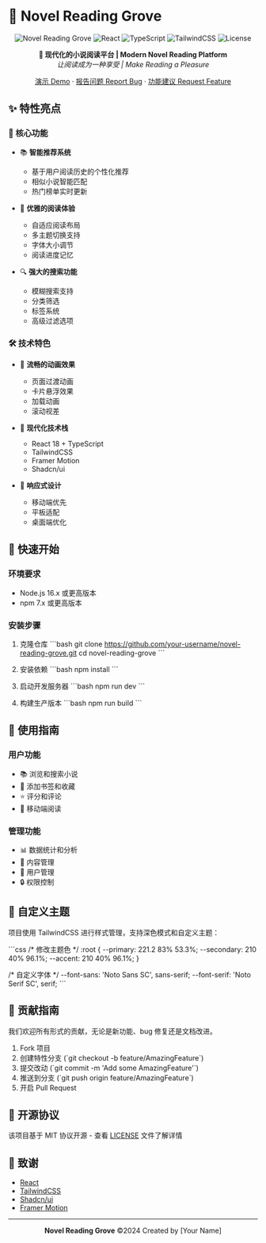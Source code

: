# 🌟 Novel Reading Grove

<div align="center">

![Novel Reading Grove](https://img.shields.io/badge/Novel%20Reading%20Grove-v1.0.0-blue)
![React](https://img.shields.io/badge/React-18.x-61dafb)
![TypeScript](https://img.shields.io/badge/TypeScript-5.x-blue)
![TailwindCSS](https://img.shields.io/badge/TailwindCSS-3.x-38bdf8)
![License](https://img.shields.io/badge/License-MIT-green)

<p align="center">
  <strong>🎨 现代化的小说阅读平台 | Modern Novel Reading Platform</strong>
  <br>
  <i>让阅读成为一种享受 | Make Reading a Pleasure</i>
</p>

[演示 Demo](https://your-demo-link.com) · 
[报告问题 Report Bug](https://github.com/your-repo/issues) · 
[功能建议 Request Feature](https://github.com/your-repo/issues)

</div>

## ✨ 特性亮点

### 🎯 核心功能
- 📚 **智能推荐系统**
  - 基于用户阅读历史的个性化推荐
  - 相似小说智能匹配
  - 热门榜单实时更新

- 🎨 **优雅的阅读体验**
  - 自适应阅读布局
  - 多主题切换支持
  - 字体大小调节
  - 阅读进度记忆

- 🔍 **强大的搜索功能**
  - 模糊搜索支持
  - 分类筛选
  - 标签系统
  - 高级过滤选项

### 🛠 技术特色

- 💫 **流畅的动画效果**
  - 页面过渡动画
  - 卡片悬浮效果
  - 加载动画
  - 滚动视差

- 🎯 **现代化技术栈**
  - React 18 + TypeScript
  - TailwindCSS
  - Framer Motion
  - Shadcn/ui

- 📱 **响应式设计**
  - 移动端优先
  - 平板适配
  - 桌面端优化

## 🚀 快速开始

### 环境要求

- Node.js 16.x 或更高版本
- npm 7.x 或更高版本

### 安装步骤

1. 克隆仓库
\`\`\`bash
git clone https://github.com/your-username/novel-reading-grove.git
cd novel-reading-grove
\`\`\`

2. 安装依赖
\`\`\`bash
npm install
\`\`\`

3. 启动开发服务器
\`\`\`bash
npm run dev
\`\`\`

4. 构建生产版本
\`\`\`bash
npm run build
\`\`\`

## 📖 使用指南

### 用户功能
- 📚 浏览和搜索小说
- 🔖 添加书签和收藏
- ⭐ 评分和评论
- 📱 移动端阅读

### 管理功能
- 📊 数据统计和分析
- 📝 内容管理
- 👥 用户管理
- 🔒 权限控制

## 🎨 自定义主题

项目使用 TailwindCSS 进行样式管理，支持深色模式和自定义主题：

\`\`\`css
/* 修改主题色 */
:root {
  --primary: 221.2 83% 53.3%;
  --secondary: 210 40% 96.1%;
  --accent: 210 40% 96.1%;
}

/* 自定义字体 */
--font-sans: 'Noto Sans SC', sans-serif;
--font-serif: 'Noto Serif SC', serif;
\`\`\`

## 🤝 贡献指南

我们欢迎所有形式的贡献，无论是新功能、bug 修复还是文档改进。

1. Fork 项目
2. 创建特性分支 (\`git checkout -b feature/AmazingFeature\`)
3. 提交改动 (\`git commit -m 'Add some AmazingFeature'\`)
4. 推送到分支 (\`git push origin feature/AmazingFeature\`)
5. 开启 Pull Request

## 📄 开源协议

该项目基于 MIT 协议开源 - 查看 [LICENSE](LICENSE) 文件了解详情

## 🙏 致谢

- [React](https://reactjs.org/)
- [TailwindCSS](https://tailwindcss.com/)
- [Shadcn/ui](https://ui.shadcn.com/)
- [Framer Motion](https://www.framer.com/motion/)

---

<div align="center">

**Novel Reading Grove** ©2024 Created by [Your Name]

</div>
